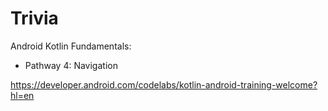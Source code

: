 # Trivia

Android Kotlin Fundamentals:

- Pathway 4: Navigation

https://developer.android.com/codelabs/kotlin-android-training-welcome?hl=en
